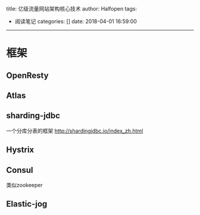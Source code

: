 title: 亿级流量网站架构核心技术
author: Halfopen
tags:
  - 阅读笔记
categories: []
date: 2018-04-01 16:59:00
---
# 框架

## OpenResty

## Atlas

## sharding-jdbc
一个分库分表的框架
http://shardingjdbc.io/index_zh.html

## Hystrix

## Consul

类似zookeeper

## Elastic-jog

